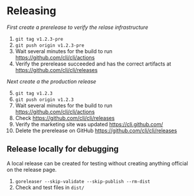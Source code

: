 # Releasing

_First create a prerelease to verify the relase infrastructure_

1. `git tag v1.2.3-pre`
2. `git push origin v1.2.3-pre`
3. Wait several minutes for the build to run <https://github.com/cli/cli/actions>
4. Verify the prerelease succeeded and has the correct artifacts at <https://github.com/cli/cli/releases>

_Next create a the production release_

5. `git tag v1.2.3`
6. `git push origin v1.2.3`
7. Wait several minutes for the build to run <https://github.com/cli/cli/actions>
8. Check <https://github.com/cli/cli/releases>
9. Verify the marketing site was updated https://cli.github.com/
10. Delete the prerelease on GitHub <https://github.com/cli/cli/releases>

## Release locally for debugging

A local release can be created for testing without creating anything official on the release page.

1. `goreleaser --skip-validate --skip-publish --rm-dist`
2. Check and test files in `dist/`
